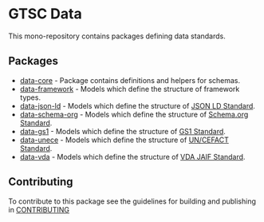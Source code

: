 # GTSC Data

This mono-repository contains packages defining data standards.

## Packages

- [data-core](packages/data-core/README.md) - Package contains definitions and helpers for schemas.
- [data-framework](packages/data-framework/README.md) - Models which define the structure of framework types.
- [data-json-ld](packages/data-json-ld/README.md) - Models which define the structure of [JSON LD Standard](https://json-ld.org/).
- [data-schema-org](packages/data-schema-org/README.md) - Models which define the structure of [Schema.org Standard](https://schema.org/).
- [data-gs1](packages/data-gs1/README.md) - Models which define the structure of [GS1 Standard](https://www.gs1.org/).
- [data-unece](packages/data-unece/README.md) - Models which define the structure of [UN/CEFACT Standard](https://vocabulary.uncefact.org/).
- [data-vda](packages/data-vda/README.md) - Models which define the structure of [VDA JAIF Standard](https://www.vda.de/).

## Contributing

To contribute to this package see the guidelines for building and publishing in [CONTRIBUTING](./CONTRIBUTING.md)
